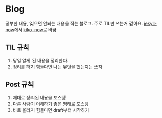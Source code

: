 # Blog
공부한 내용, 잊으면 안되는 내용을 적는 블로그. 주로 TIL만 쓰는거 같아요.
[jekyll-now]()에서 [kiko-now](https://github.com/aweekj/kiko-now)로 바꿈

## TIL 규칙
1. 당일 알게 된 내용을 정리한다.
2. 정리를 하기 힘들다면 나는 무엇을 했는지는 쓰자

## Post 규칙
1. 제대로 정리된 내용을 포스팅
2. 다른 사람이 이해하기 좋은 형태로 포스팅 
3. 바로 올리기 힘들다면 draft부터 시작하기


